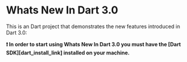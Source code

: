 # Whats New In Dart 3.0

This is an Dart project that demonstrates the new features introduced in Dart 3.0:

**❗ In order to start using Whats New In Dart 3.0 you must have the [Dart SDK][dart_install_link] installed on your machine.**


